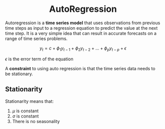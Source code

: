 <h1 align="center"> AutoRegression </h1>

Autoregression is a **time series model** that uses observations from previous time steps 
as input to a regression equation to predict the value at the next time step. It is a very 
simple idea that can result in accurate forecasts on a range of time series problems.

$$y_t = c + \phi_1 y_{t-1} + \phi_2 y_{t-2} + ... + \phi_p y_{t-p} + \epsilon $$

$\epsilon$ is the error term of the equation

A **constraint** to using auto regression is that the time series data needs to be stationary.

## Stationarity
Stationarity means that:
1. $\mu$ is constant
2. $\sigma$ is constant
3. There is no seasonality
